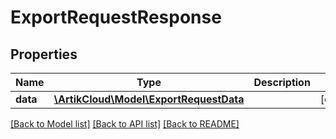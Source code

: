 # ExportRequestResponse

## Properties
Name | Type | Description | Notes
------------ | ------------- | ------------- | -------------
**data** | [**\ArtikCloud\Model\ExportRequestData**](ExportRequestData.md) |  | [optional] 

[[Back to Model list]](../README.md#documentation-for-models) [[Back to API list]](../README.md#documentation-for-api-endpoints) [[Back to README]](../README.md)


